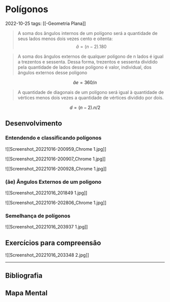 # Polígonos
2022-10-25
tags: [[-Geometria Plana]]

> A soma dos ângulos internos de um polígono será a quantidade de seus lados menos dois vezes cento e oitenta:
$$â = (n-2).180$$

> A soma dos ângulos externos de qualquer polígono de n lados é igual a trezentos e sessenta. Dessa forma, trezentos e sessenta dividido pela quantidade de lados desse polígono é valor, individual, dos ângulos externos desse poligono

$$âe = 360/n$$

> A quantidade de diagonais de um polígono será igual à quantidade de vértices menos dois vezes a quantidade de vértices dividido por dois.

$$d = (n-2).n/2 $$

## Desenvolvimento

### Entendendo e classificando polígonos

![[Screenshot_20221016-200959_Chrome 1.jpg]]

![[Screenshot_20221016-200907_Chrome 1.jpg]]

![[Screenshot_20221016-200928_Chrome 1.jpg]]

### (âe) Ângulos Externos de um poligono

![[Screenshot_20221016_201849 1.jpg]]

![[Screenshot_20221016-202806_Chrome 1.jpg]]


### Semelhança de polígonos

![[Screenshot_20221016_203937 1.jpg]]

## Exercícios para compreensão 

![[Screenshot_20221016_203348 2.jpg]]

-----------------------------------------------
## Bibliografia
## Mapa Mental